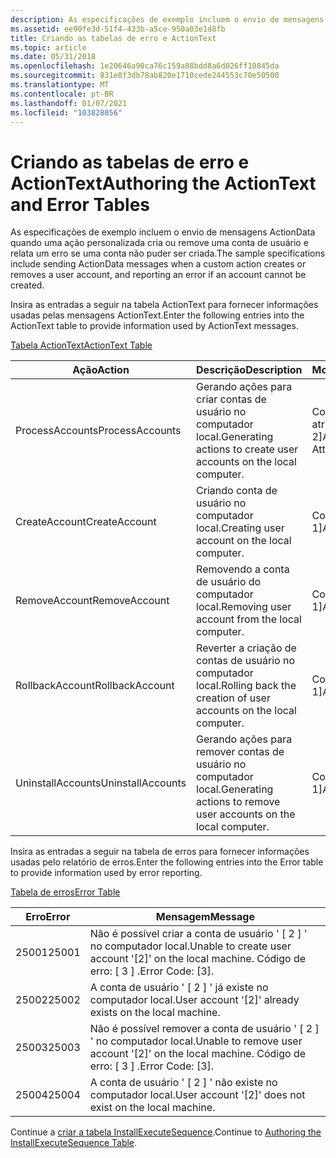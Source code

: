 ```yaml
---
description: As especificações de exemplo incluem o envio de mensagens ActionData quando uma ação personalizada cria ou remove uma conta de usuário e relata um erro se uma conta não puder ser criada.
ms.assetid: ee90fe3d-51f4-433b-a5ce-950a03e1d8fb
title: Criando as tabelas de erro e ActionText
ms.topic: article
ms.date: 05/31/2018
ms.openlocfilehash: 1e20646a90ca76c159a88bdd8a6d026ff10845da
ms.sourcegitcommit: 831e8f3db78ab820e1710cede244553c70e50500
ms.translationtype: MT
ms.contentlocale: pt-BR
ms.lasthandoff: 01/07/2021
ms.locfileid: "103828056"
---
```

# <a name="authoring-the-actiontext-and-error-tables"></a><span data-ttu-id="5d5ca-103">Criando as tabelas de erro e ActionText</span><span class="sxs-lookup"><span data-stu-id="5d5ca-103">Authoring the ActionText and Error Tables</span></span>

<span data-ttu-id="5d5ca-104">As especificações de exemplo incluem o envio de mensagens ActionData quando uma ação personalizada cria ou remove uma conta de usuário e relata um erro se uma conta não puder ser criada.</span><span class="sxs-lookup"><span data-stu-id="5d5ca-104">The sample specifications include sending ActionData messages when a custom action creates or removes a user account, and reporting an error if an account cannot be created.</span></span>

<span data-ttu-id="5d5ca-105">Insira as entradas a seguir na tabela ActionText para fornecer informações usadas pelas mensagens ActionText.</span><span class="sxs-lookup"><span data-stu-id="5d5ca-105">Enter the following entries into the ActionText table to provide information used by ActionText messages.</span></span>

[<span data-ttu-id="5d5ca-106">Tabela ActionText</span><span class="sxs-lookup"><span data-stu-id="5d5ca-106">ActionText Table</span></span>](actiontext-table.md)



| <span data-ttu-id="5d5ca-107">Ação</span><span class="sxs-lookup"><span data-stu-id="5d5ca-107">Action</span></span>            | <span data-ttu-id="5d5ca-108">Descrição</span><span class="sxs-lookup"><span data-stu-id="5d5ca-108">Description</span></span>                                                       | <span data-ttu-id="5d5ca-109">Modelo</span><span class="sxs-lookup"><span data-stu-id="5d5ca-109">Template</span></span>                          |
|-------------------|-------------------------------------------------------------------|-----------------------------------|
| <span data-ttu-id="5d5ca-110">ProcessAccounts</span><span class="sxs-lookup"><span data-stu-id="5d5ca-110">ProcessAccounts</span></span>   | <span data-ttu-id="5d5ca-111">Gerando ações para criar contas de usuário no computador local.</span><span class="sxs-lookup"><span data-stu-id="5d5ca-111">Generating actions to create user accounts on the local computer.</span></span> | <span data-ttu-id="5d5ca-112">Conta: \[ 1 \] , atributos: \[ 2\]</span><span class="sxs-lookup"><span data-stu-id="5d5ca-112">Account: \[1\], Attributes: \[2\]</span></span> |
| <span data-ttu-id="5d5ca-113">CreateAccount</span><span class="sxs-lookup"><span data-stu-id="5d5ca-113">CreateAccount</span></span>     | <span data-ttu-id="5d5ca-114">Criando conta de usuário no computador local.</span><span class="sxs-lookup"><span data-stu-id="5d5ca-114">Creating user account on the local computer.</span></span>                      | <span data-ttu-id="5d5ca-115">Conta: \[ 1\]</span><span class="sxs-lookup"><span data-stu-id="5d5ca-115">Account: \[1\]</span></span>                    |
| <span data-ttu-id="5d5ca-116">RemoveAccount</span><span class="sxs-lookup"><span data-stu-id="5d5ca-116">RemoveAccount</span></span>     | <span data-ttu-id="5d5ca-117">Removendo a conta de usuário do computador local.</span><span class="sxs-lookup"><span data-stu-id="5d5ca-117">Removing user account from the local computer.</span></span>                    | <span data-ttu-id="5d5ca-118">Conta: \[ 1\]</span><span class="sxs-lookup"><span data-stu-id="5d5ca-118">Account: \[1\]</span></span>                    |
| <span data-ttu-id="5d5ca-119">RollbackAccount</span><span class="sxs-lookup"><span data-stu-id="5d5ca-119">RollbackAccount</span></span>   | <span data-ttu-id="5d5ca-120">Reverter a criação de contas de usuário no computador local.</span><span class="sxs-lookup"><span data-stu-id="5d5ca-120">Rolling back the creation of user accounts on the local computer.</span></span> | <span data-ttu-id="5d5ca-121">Conta: \[ 1\]</span><span class="sxs-lookup"><span data-stu-id="5d5ca-121">Account: \[1\]</span></span>                    |
| <span data-ttu-id="5d5ca-122">UninstallAccounts</span><span class="sxs-lookup"><span data-stu-id="5d5ca-122">UninstallAccounts</span></span> | <span data-ttu-id="5d5ca-123">Gerando ações para remover contas de usuário no computador local.</span><span class="sxs-lookup"><span data-stu-id="5d5ca-123">Generating actions to remove user accounts on the local computer.</span></span> | <span data-ttu-id="5d5ca-124">Conta: \[ 1\]</span><span class="sxs-lookup"><span data-stu-id="5d5ca-124">Account: \[1\]</span></span>                    |



 

<span data-ttu-id="5d5ca-125">Insira as entradas a seguir na tabela de erros para fornecer informações usadas pelo relatório de erros.</span><span class="sxs-lookup"><span data-stu-id="5d5ca-125">Enter the following entries into the Error table to provide information used by error reporting.</span></span>

[<span data-ttu-id="5d5ca-126">Tabela de erros</span><span class="sxs-lookup"><span data-stu-id="5d5ca-126">Error Table</span></span>](error-table.md)



| <span data-ttu-id="5d5ca-127">Erro</span><span class="sxs-lookup"><span data-stu-id="5d5ca-127">Error</span></span> | <span data-ttu-id="5d5ca-128">Mensagem</span><span class="sxs-lookup"><span data-stu-id="5d5ca-128">Message</span></span>                                                                        |
|-------|--------------------------------------------------------------------------------|
| <span data-ttu-id="5d5ca-129">25001</span><span class="sxs-lookup"><span data-stu-id="5d5ca-129">25001</span></span> | <span data-ttu-id="5d5ca-130">Não é possível criar a conta de usuário ' \[ 2 \] ' no computador local.</span><span class="sxs-lookup"><span data-stu-id="5d5ca-130">Unable to create user account '\[2\]' on the local machine.</span></span> <span data-ttu-id="5d5ca-131">Código de erro: \[ 3 \] .</span><span class="sxs-lookup"><span data-stu-id="5d5ca-131">Error Code: \[3\].</span></span> |
| <span data-ttu-id="5d5ca-132">25002</span><span class="sxs-lookup"><span data-stu-id="5d5ca-132">25002</span></span> | <span data-ttu-id="5d5ca-133">A conta de usuário ' \[ 2 \] ' já existe no computador local.</span><span class="sxs-lookup"><span data-stu-id="5d5ca-133">User account '\[2\]' already exists on the local machine.</span></span>                      |
| <span data-ttu-id="5d5ca-134">25003</span><span class="sxs-lookup"><span data-stu-id="5d5ca-134">25003</span></span> | <span data-ttu-id="5d5ca-135">Não é possível remover a conta de usuário ' \[ 2 \] ' no computador local.</span><span class="sxs-lookup"><span data-stu-id="5d5ca-135">Unable to remove user account '\[2\]' on the local machine.</span></span> <span data-ttu-id="5d5ca-136">Código de erro: \[ 3 \] .</span><span class="sxs-lookup"><span data-stu-id="5d5ca-136">Error Code: \[3\].</span></span> |
| <span data-ttu-id="5d5ca-137">25004</span><span class="sxs-lookup"><span data-stu-id="5d5ca-137">25004</span></span> | <span data-ttu-id="5d5ca-138">A conta de usuário ' \[ 2 \] ' não existe no computador local.</span><span class="sxs-lookup"><span data-stu-id="5d5ca-138">User account '\[2\]' does not exist on the local machine.</span></span>                      |



 

<span data-ttu-id="5d5ca-139">Continue a [criar a tabela InstallExecuteSequence](authoring-the-installexecutesequence-table.md).</span><span class="sxs-lookup"><span data-stu-id="5d5ca-139">Continue to [Authoring the InstallExecuteSequence Table](authoring-the-installexecutesequence-table.md).</span></span>

 

 



